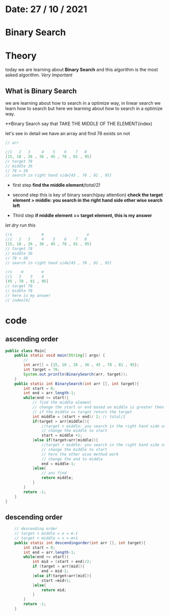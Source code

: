 # Date: 27 / 10 / 2021

# Binary Search

# Theory

today we are learning about **Binary Search** and this algorithm is the most asked algorithm. _Very Important_

## What is Binary Search

we are learning about how to search in a optimize way, in linear search we learn how to search but here we learning about how to search in a optimize way.

\*\*Binary Search say that TAKE THE MIDDLE OF THE ELEMENT(index)

let's see in detail
we have an array and find 78 exists on not

```java
// arr

//1   2   3     4    5    6    7   8
[15, 18 , 26 , 36 , 45 , 78 , 81 , 95]
// target 78
// middle 36
// 78 > 36
// search in right hand side[45 , 78 , 81 , 95]
```

- first step
  **find the middle element**_(total/2)_

- second step
  this is key of binary search(pay attention)
  **check the target element > middle: you search in the right hand side other wise search left**

- Third step
  **if middle element == target element, this is my answer**

_let dry run this_

```java
//s             m                   e
//1   2   3     4    5    6    7   8
[15, 18 , 26 , 36 , 45 , 78 , 81 , 95]
// target 78
// middle 36
// 78 > 36
// search in right hand side[45 , 78 , 81 , 95]
```

```java
//s    m        e
//1   2    3    4
[45 , 78 , 81 , 95]
// target 78
// middle 78
// here is my answer
// index[6]
```

# code

## ascending order

```java
public class Main{
    public static void main(String[] args) {
        //
        int arr[] = {15, 18 , 26 , 36 , 45 , 78 , 81 , 95};
        int target = 78;
        System.out.println(BinarySearch(arr, target));
    }
    public static int BinarySearch(int arr [], int target){
        int start = 0;
        int end = arr.length-1;
        while(end >= start){
            // find the middle element
            // change the start or end based on middle is greater then or less then
            // if the middle == target return the target
            int middle = (start + end)/ 2; // total/2
            if(target > arr[middle]){
                //target > middle: you search in the right hand side other wise search left
                // change the middle to start
                start = middle +1;
            }else if(target<arr[middle]){
                //target > middle: you search in the right hand side other wise search left
                // change the middle to start
                // here the other wise method work
                // change the end to middle
                end = middle-1;
            }else{
                // ans find
                return middle;
            }
        }
        return -1;
    }
}

```

## descending order

```java
    // descending order
    // target > middle = e = m-1
    // target < middle = s = m+1
    public static int descendingorder(int arr [], int target){
        int start = 0;
        int end = arr.length-1;
        while(end >= start){
            int mid = (start + end)/2;
            if (target > arr[mid]){
                end = mid-1;
            }else if(target<arr[mid]){
                start =mid+1;
            }else{
                return mid;
            }
        }
        return -1;
    }

```
